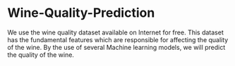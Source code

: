 # Wine-Quality-Prediction
We use the wine quality dataset available on Internet for free. This dataset has the fundamental features which are responsible for affecting the quality of the wine. By the use of several Machine learning models, we will predict the quality of the wine.

